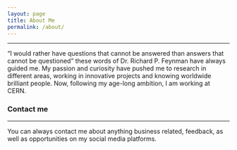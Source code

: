 ```yaml
---
layout: page
title: About Me
permalink: /about/
---
```



---
“I would rather have questions that cannot be answered than answers that cannot be questioned” these words of Dr. Richard P. Feynman have always guided me. My passion and curiosity have pushed me to research in different areas, working in innovative projects and knowing worldwide brilliant people. Now, following my age-long ambition, I am working at CERN.
### Contact me
___
You can always contact me about anything business related, feedback, as well as opportunities on my social media platforms.